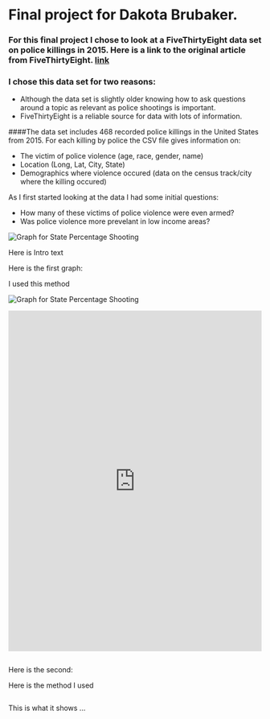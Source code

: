 # Final project for Dakota Brubaker.

### For this final project I chose to look at a FiveThirtyEight data set on police killings in 2015. Here is a link to the original article from FiveThirtyEight. [link](https://fivethirtyeight.com/features/where-police-have-killed-americans-in-2015/)

### I chose this data set for two reasons:
* Although the data set is slightly older knowing how to ask questions around a topic as relevant as police shootings is important. 
* FiveThirtyEight is a reliable source for data with lots of information. 

####The data set includes 468 recorded police killings in the United States from 2015. For each killing by police the CSV file gives information on: 
* The victim of police violence (age, race, gender, name)
* Location (Long, Lat, City, State)
* Demographics where violence occured (data on the census track/city where the killing occured)

As I first started looking at the data I had some initial questions: 
* How many of these victims of police violence were even armed? 
* Was police violence more prevelant in low income areas? 





![Graph for State Percentage Shooting](https://docs.google.com/spreadsheets/d/e/2PACX-1vQw0hyjwUqtaHscofgS01TQXBX2abllsGuYY9bb-Dju2f1KHYEXRU_cXjuhTPh_IWsI7NRYz2tEzT5x/pubchart?oid=954737982&format=image)

Here is Intro text 

Here is the first graph:

I used this method 


![Graph for State Percentage Shooting](https://www.datawrapper.de/_/ewVqG/)











<iframe title="Police Killings (2015)" aria-label="map" id="datawrapper-chart-ewVqG" src="https://datawrapper.dwcdn.net/ewVqG/1/" scrolling="no" frameborder="0" style="width: 0; min-width: 100% !important; border: none;" height="677"></iframe><script type="text/javascript">!function(){"use strict";window.addEventListener("message",(function(a){if(void 0!==a.data["datawrapper-height"])for(var e in a.data["datawrapper-height"]){var t=document.getElementById("datawrapper-chart-"+e)||document.querySelector("iframe[src*='"+e+"']");t&&(t.style.height=a.data["datawrapper-height"][e]+"px")}}))}();
</script>


```
```

Here is the second: 

Here is the method I used 

```
```

This is what it shows ...
